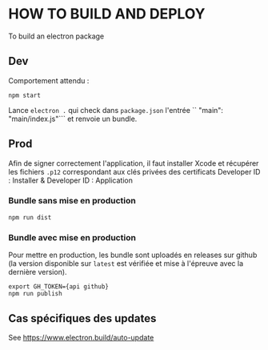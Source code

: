 # HOW TO BUILD AND DEPLOY

To build an electron package

## Dev

Comportement attendu : 

```
npm start
```

Lance ``electron .`` qui check dans ``package.json`` l'entrée ``  "main": "main/index.js"``` et renvoie un bundle.

## Prod


Afin de signer correctement l'application, il faut installer Xcode et récupérer les fichiers ``.p12`` correspondant aux
clés privées des certificats Developer ID : Installer & Developer ID : Application


### Bundle sans mise en production

```
npm run dist

```

### Bundle avec mise en production

Pour mettre en production, les bundle sont uploadés en releases sur github (la version disponible sur ``latest`` est vérifiée et mise à l'épreuve avec la dernière version).

```
export GH_TOKEN={api github}
npm run publish

```

## Cas spécifiques des updates

See https://www.electron.build/auto-update 


